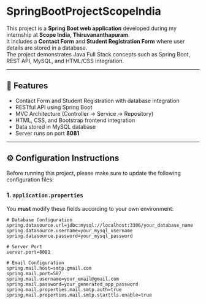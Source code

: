 # SpringBootProjectScopeIndia

This project is a **Spring Boot web application** developed during my internship at **Scope India, Thiruvananthapuram**.  
It includes a **Contact Form** and **Student Registration Form** where user details are stored in a database.  
The project demonstrates Java Full Stack concepts such as Spring Boot, REST API, MySQL, and HTML/CSS integration.

---

## 🚀 Features
- Contact Form and Student Registration with database integration  
- RESTful API using Spring Boot  
- MVC Architecture (Controller → Service → Repository)  
- HTML, CSS, and Bootstrap frontend integration  
- Data stored in MySQL database  
- Server runs on port **8081**

---

## ⚙️ Configuration Instructions

Before running this project, please make sure to update the following configuration files:

### 1. **`application.properties`**
You **must** modify these fields according to your own environment:

```properties
# Database Configuration
spring.datasource.url=jdbc:mysql://localhost:3306/your_database_name
spring.datasource.username=your_mysql_username
spring.datasource.password=your_mysql_password

# Server Port
server.port=8081

# Email Configuration
spring.mail.host=smtp.gmail.com
spring.mail.port=587
spring.mail.username=your_email@gmail.com
spring.mail.password=your_generated_app_password
spring.mail.properties.mail.smtp.auth=true
spring.mail.properties.mail.smtp.starttls.enable=true
